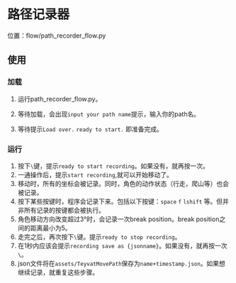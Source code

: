 # 路径记录器


位置：flow/path_recorder_flow.py

## 使用


### 加载


1. 运行path_recorder_flow.py。

2. 等待加载，会出现`input your path name`提示，输入你的path名。

3. 等待提示`Load over.` `ready to start.` 即准备完成。

### 运行


1. 按下`\`键，提示`ready to start recording`。如果没有，就再按一次。
2. 一通操作后，提示`start recording`,就可以开始移动了。
3. 移动时，所有的坐标会被记录。同时，角色的动作状态（行走，爬山等）也会被记录。
3. 按下某些按键时，程序会记录下来。包括以下按键：`space` `f` `lshift` 等。但并非所有记录的按键都会被执行。
3. 角色移动方向改变超过3°时，会记录一次break position。break position之间的距离最小为5。
4. 走完之后，再次按下`\`键。提示`ready to stop recording`。
5. 在1秒内应该会提示`recording save as {jsonname}`。如果没有，就再按一次`\`。
6. json文件将在`assets/TeyvatMovePath`保存为`name+timestamp.json`。如果想继续记录，就重复这些步骤。

